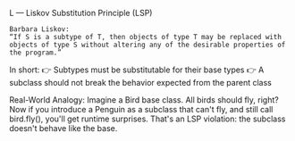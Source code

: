 L — Liskov Substitution Principle (LSP)

    Barbara Liskov:
    “If S is a subtype of T, then objects of type T may be replaced with objects of type S without altering any of the desirable properties of the program.”

In short:
👉 Subtypes must be substitutable for their base types
👉 A subclass should not break the behavior expected from the parent class

Real-World Analogy:
Imagine a Bird base class. All birds should fly, right?
Now if you introduce a Penguin as a subclass that can't fly, and still call bird.fly(), you'll get runtime surprises.
That's an LSP violation: the subclass doesn't behave like the base.
